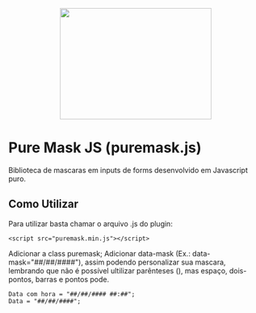 <p align="center">
  <a href="http://romulobrasil.com">
    <img height="220" width="300" src="http://romulobrasil.com/wp-content/themes/romulobrasil.com/img/logo.png"/>
  </a>
</p>


Pure Mask JS (puremask.js)
==========

Biblioteca de mascaras em inputs de forms desenvolvido em Javascript puro. 


## Como Utilizar

Para utilizar basta chamar o arquivo .js do plugin:

```
<script src="puremask.min.js"></script>
```

Adicionar a class puremask; Adicionar data-mask (Ex.: data-mask="##/##/####"), assim podendo personalizar sua mascara, lembrando que não é possível ultilizar parênteses (), mas espaço, dois-pontos, barras e pontos pode.

```
Data com hora = "##/##/#### ##:##"; 
Data = "##/##/####";
```
